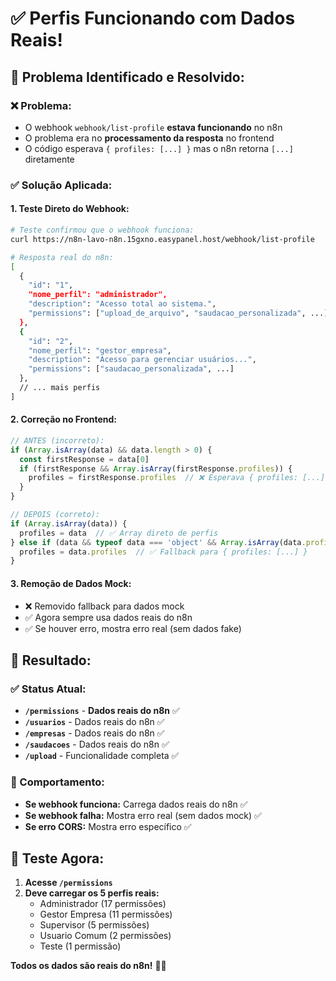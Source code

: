 # ✅ Perfis Funcionando com Dados Reais!

## 🎯 **Problema Identificado e Resolvido:**

### **❌ Problema:**
- O webhook `webhook/list-profile` **estava funcionando** no n8n
- O problema era no **processamento da resposta** no frontend
- O código esperava `{ profiles: [...] }` mas o n8n retorna `[...]` diretamente

### **✅ Solução Aplicada:**

#### **1. Teste Direto do Webhook:**
```bash
# Teste confirmou que o webhook funciona:
curl https://n8n-lavo-n8n.15gxno.easypanel.host/webhook/list-profile

# Resposta real do n8n:
[
  {
    "id": "1",
    "nome_perfil": "administrador", 
    "description": "Acesso total ao sistema.",
    "permissions": ["upload_de_arquivo", "saudacao_personalizada", ...]
  },
  {
    "id": "2", 
    "nome_perfil": "gestor_empresa",
    "description": "Acesso para gerenciar usuários...",
    "permissions": ["saudacao_personalizada", ...]
  },
  // ... mais perfis
]
```

#### **2. Correção no Frontend:**
```typescript
// ANTES (incorreto):
if (Array.isArray(data) && data.length > 0) {
  const firstResponse = data[0]
  if (firstResponse && Array.isArray(firstResponse.profiles)) {
    profiles = firstResponse.profiles  // ❌ Esperava { profiles: [...] }
  }
}

// DEPOIS (correto):
if (Array.isArray(data)) {
  profiles = data  // ✅ Array direto de perfis
} else if (data && typeof data === 'object' && Array.isArray(data.profiles)) {
  profiles = data.profiles  // ✅ Fallback para { profiles: [...] }
}
```

#### **3. Remoção de Dados Mock:**
- ❌ Removido fallback para dados mock
- ✅ Agora sempre usa dados reais do n8n
- ✅ Se houver erro, mostra erro real (sem dados fake)

## 🎉 **Resultado:**

### **✅ Status Atual:**
- **`/permissions`** - **Dados reais do n8n** ✅
- **`/usuarios`** - Dados reais do n8n ✅  
- **`/empresas`** - Dados reais do n8n ✅
- **`/saudacoes`** - Dados reais do n8n ✅
- **`/upload`** - Funcionalidade completa ✅

### **🔧 Comportamento:**
- **Se webhook funciona:** Carrega dados reais do n8n ✅
- **Se webhook falha:** Mostra erro real (sem dados mock) ✅
- **Se erro CORS:** Mostra erro específico ✅

## 🚀 **Teste Agora:**

1. **Acesse `/permissions`**
2. **Deve carregar os 5 perfis reais:**
   - Administrador (17 permissões)
   - Gestor Empresa (11 permissões) 
   - Supervisor (5 permissões)
   - Usuario Comum (2 permissões)
   - Teste (1 permissão)

**Todos os dados são reais do n8n!** 🎯✨
